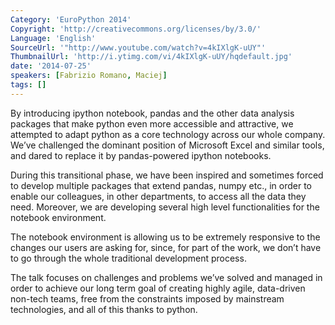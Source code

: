 ```yaml
---
Category: 'EuroPython 2014'
Copyright: 'http://creativecommons.org/licenses/by/3.0/'
Language: 'English'
SourceUrl: '"http://www.youtube.com/watch?v=4kIXlgK-uUY"'
ThumbnailUrl: 'http://i.ytimg.com/vi/4kIXlgK-uUY/hqdefault.jpg'
date: '2014-07-25'
speakers: [Fabrizio Romano, Maciej]
tags: []
---
```

By introducing ipython notebook, pandas and the other data analysis packages that make python even more accessible and attractive, we attempted to adapt python as a core technology across our whole company. We’ve challenged the dominant position of Microsoft Excel and similar tools, and dared to replace it by pandas-powered ipython notebooks.

During this transitional phase, we have been inspired and sometimes forced to develop multiple packages that extend pandas, numpy etc., in order to enable our colleagues, in other departments, to access all the data they need. Moreover, we are developing several high level functionalities for the notebook environment. 

The notebook environment is allowing us to be extremely responsive to the changes our users are asking for, since, for part of the work, we don’t have to go through the whole traditional development process.

The talk focuses on challenges and problems we’ve solved and managed in order to achieve our long term goal of creating highly agile, data-driven non-tech teams, free from the constraints imposed by mainstream technologies, and all of this thanks to python.